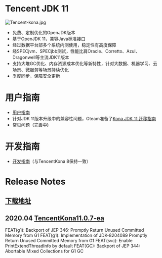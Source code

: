 # Tencent JDK 11
![Tencent-kona.jpg](/uploads/53E12E7E40644E75B522447E91862F81/Tencent-kona.jpg)
 - 免费、定制优化的OpenJDK版本
 - 基于OpenJDK 11，兼容Java标准接口
 - 经过数据平台部多个系统内测使用，稳定性有高度保障
 - 经SPECjvm、SPECjbb测试，性能比肩Oracle、Corretto、Azul、Dragonwell等主流JDK11版本
 - 支持大堆GC优化、内存资源成本优化等新特性，针对大数据、机器学习、云场景、微服务等场景持续优化
 - 季度同步，保障安全更新

# 用户指南
- [用户指南](https://git.code.oa.com/JDK/tencentJDK11/wikis/User_Guide)
- 针对JDK 11版本升级中的兼容性问题，Oteam准备了[Kona JDK 11 迁移指南](https://iwiki.oa.tencent.com/pages/viewpage.action?pageId=79253608)
- 常见问题（完善中)

# 开发指南
- [开发指南](https://git.code.oa.com/JDK/tencentJDK/wikis/How_to_Contribute)（与TencentKona 8保持一致）

# Release Notes

## [下载地址](http://jdk.oa.com/download.html)

## 2020.04 [TencentKona11.0.7-ea](http://bia.oa.com/mirror/dev/11.0.7/linux-x86_64/ea/b1/TencentKona11.0.7.b1-ea_jdk_linux-x86_64.tar.gz)
FEAT(g1): Backport of JEP 346: Promptly Return Unused Committed Memory from G1
FEAT(g1): Implementation of JDK-8204089 Promptly Return Unused Committed Memory from G1
FEAT(svc): Enable PrintExtendThreadInfo by default
FEAT(GC): Backport of JEP 344: Abortable Mixed Collections for G1 GC